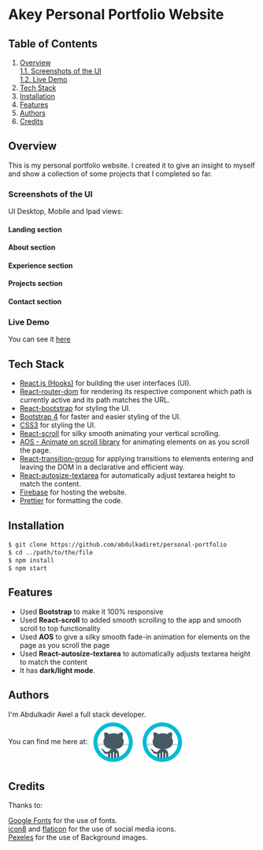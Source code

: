 # Akey Personal Portfolio Website

## Table of Contents

1. [Overview](#overview)  
   [1.1. Screenshots of the UI](#screenshots-of-the-ui)  
   [1.2. Live Demo](#live-demo)
2. [Tech Stack](#tech-stack)
3. [Installation](#installation)
4. [Features](#features)
5. [Authors](#authors)
6. [Credits](#credits)

## Overview

This is my personal portfolio website. I created it to give an insight to myself and show a collection of some projects that I completed so far.

### Screenshots of the UI

UI Desktop, Mobile and Ipad views:

#### Landing section

<a src='images/screenshots/hero-section.png'>

#### About section

<a src='images/screenshots/about-section.png'>

#### Experience section

<a src='images/screenshots/experience-section.png'>

#### Projects section

<a src='images/screenshots/projects-section.png'>

#### Contact section

<a src='images/screenshots/contact-section.png'>

### Live Demo

You can see it [here](http://akey-portfolio.web.app/)

## Tech Stack

- [React.js (Hooks)](https://reactjs.org/docs/getting-started.html) for building the user interfaces (UI).
- [React-router-dom](https://reactrouter.com/web/guides/quick-start) for rendering its respective component which path is currently active and its path matches the URL.
- [React-bootstrap](https://react-bootstrap.github.io/) for styling the UI.
- [Bootstrap 4](https://getbootstrap.com) for faster and easier styling of the UI.
- [CSS3](https://www.w3schools.com/cssref) for styling the UI.
- [React-scroll](https://github.com/fisshy/react-scroll) for silky smooth animating your vertical scrolling.
- [AOS - Animate on scroll library](https://github.com/michalsnik/aos) for animating elements on as you scroll the page.
- [React-transition-group](https://reactcommunity.org/react-transition-group/) for applying transitions to elements entering and leaving the DOM in a declarative and efficient way.
- [React-autosize-textarea](https://github.com/buildo/react-autosize-textarea) for automatically adjust textarea height to match the content.
- [Firebase](https://firebase.google.com/docs/hosting) for hosting the website.
- [Prettier](https://prettier.io/) for formatting the code.

## Installation

```
$ git clone https://github.com/abdulkadiret/personal-portfolio
$ cd ../path/to/the/file
$ npm install
$ npm start
```

## Features

- Used **Bootstrap** to make it 100% responsive
- Used **React-scroll** to added smooth scrolling to the app and smooth scroll to top functionality
- Used **AOS** to give a silky smooth fade-in animation for elements on the page as you scroll the page
- Used **React-autosize-textarea** to automatically adjusts textarea height to match the content
- It has **dark/light mode**.

## Authors

I'm Abdulkadir Awel a full stack developer.  
You can find me here at: [<img valign="middle" src="images/social-icons/github.svg" alt="github icon" aria-hidden="true"/>](https://github.com/abdulkadiret) [<img valign="middle" src="images/social-icons/github.svg" alt="linkedin icon" aria-hidden="true"/>](https://www.linkedin.com/in/abdulkadir-awel-23781a1a4/)

## Credits

Thanks to:

[Google Fonts](https://fonts.google.com/) for the use of fonts.  
[icon8](https://icons8.com/) and [flaticon](https://www.flaticon.com/) for the use of social media icons.  
[Pexeles](https://www.pexels.com/) for the use of Background images.
